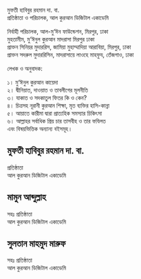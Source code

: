 
মুফতী হাবিবুর রহমান দা. বা. <br/>
প্রতিষ্ঠাতা ও পরিচালক, আল কুরআন ডিজিটাল একাডেমি 

নির্বাহী পরিচালক, আল-মু‘ঈন ফাউন্ডেশন, মিরপুর, ঢাকা <br/>
মুহতামীম, মু‘ঈনুল কুরআন মাদরাসা মিরপুর ঢাকা <br/>
প্রাক্তন সিনিয়র মুদাররিস, জামিয়া মুহাম্মাদিয়া আরাবিয়া, মিরপুর, ঢাকা <br/>
প্রাক্তন সদরুল মুদাররিসিন, মাদরাসায়ে লাওহে মাহফুয, তেঁজগাও, ঢাকা <br/>

লেখক ও অনুবাদক:

১। মু‘ঈনুল কুরআন কায়েদা <br/>
২। দ্বীনিয়াত, দাওয়াত ও তাবলীগের মূলনীতি <br/>
৩। যাকাত ও সদকাতুল ফিতর কি ও কেন? <br/>
৪। চিত্রসহ নূরানী কুরআন শিক্ষা, মৃত ব্যক্তির হাসি-কান্না <br/>
৫। আয়াতে কারীমা দ্বারা প্রাত্যহিক সমস্যার চিকিৎসা <br/>
৬। আল্লাহর সর্বাধিক প্রিয় চার তাসবীহ ও তার ফযিলত <br/>
এবং বিষয়ভিত্তিক অন্যান্য বইসমূহ।


## মুফতী হাবিবুর রহমান দা. বা.
প্রতিষ্ঠাতা <br/>
আল কুরআন ডিজিটাল একাডেমি

## মামুন আব্দুল্লাহ
সহঃ প্রতিষ্ঠাতা <br/>
আল কুরআন ডিজিটাল একাডেমি

## সুলতান মাহমুদ মারুফ
সহঃ প্রতিষ্ঠাতা<br/>
আল কুরআন ডিজিটাল একাডেমি
